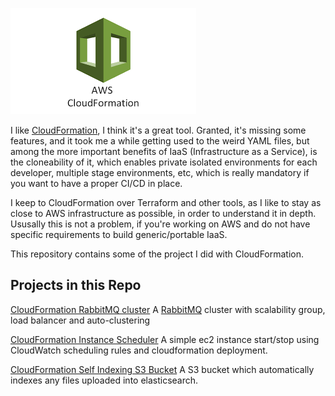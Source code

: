 ![CloudFormation](./icons/CloudFormation.png)

I like [CloudFormation](https://aws.amazon.com/cloudformation), I think it's a great tool. Granted, it's missing some features, and it took me a while getting used to the weird YAML files, but among the more important benefits of IaaS (Infrastructure as a Service), is the cloneability of it, which enables private isolated environments for each developer, multiple stage environments, etc, which is really mandatory if you want to have a proper CI/CD in place.

I keep to CloudFormation over Terraform and other tools, as I like to stay as close to AWS infrastructure as possible, in order to understand it in depth. Ususally this is not a problem, if you're working on AWS and do not have specific requirements to build generic/portable IaaS.

This repository contains some of the project I did with CloudFormation.

## Projects in this Repo
[CloudFormation RabbitMQ cluster](./rabbit-cluster/README.md)
A [RabbitMQ](https://www.rabbitmq.com/) cluster with scalability group, load balancer and auto-clustering

[CloudFormation Instance Scheduler](./instance-scheduler/README.md)
A simple ec2 instance start/stop using CloudWatch scheduling rules and cloudformation deployment. 

[CloudFormation Self Indexing S3 Bucket](./s3-lambda-elastic/README.md)
A S3 bucket which automatically indexes any files uploaded into elasticsearch. 
